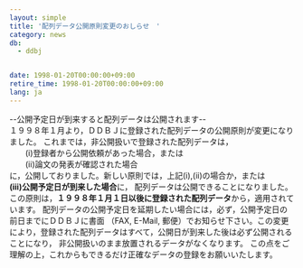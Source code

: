 ```yaml
---
layout: simple
title: '配列データ公開原則変更のおしらせ　'
category: news
db:
  - ddbj


date: 1998-01-20T00:00:00+09:00
retire_time: 1998-01-20T00:00:00+09:00
lang: ja
---
```


<html>

<p>--公開予定日が到来すると配列データは公開されます--<br>１９９８年１月より，ＤＤＢＪに登録された配列データの公開原則が変更になりました。 これまでは，非公開扱いで登録された配列データは，<br>　　(i)登録者から公開依頼があった場合，または<br>　　(ii)論文の発表が確認された場合<br>に，公開しておりました。新しい原則では，上記(i),(ii)の場合か，または<br><b>(iii)公開予定日が到来した場合</b>に， 配列データは公開できることになりました。 この原則は，<b>１９９８年１月１日以後に登録された配列データ</b>から，適用されています。 配列データの公開予定日を延期したい場合には，必ず，公開予定日の前日までにＤＤＢＪに書面 （FAX, E-Mail, 郵便）でお知らせ下さい。この変更により，登録された配列データはすべて，公開日が到来した後は必ず公開されることになり， 非公開扱いのまま放置されるデータがなくなります。 この点をご理解の上，これからもできるだけ正確なデータの登録をお願いいたします。</p>
</html>
